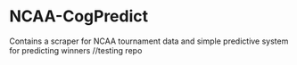 # NCAA-CogPredict
Contains a scraper for NCAA tournament data and simple predictive system for predicting winners 
//testing repo